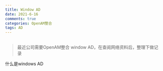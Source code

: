 ```yaml
---
title: Window AD
date: 2021-6-16
comments: true
categories: OpenAM整合
tags: AD
---
```

## 

> 最近公司需要OpenAM整合 window AD，在查阅网络资料后，整理下做记录





什么是windows AD





